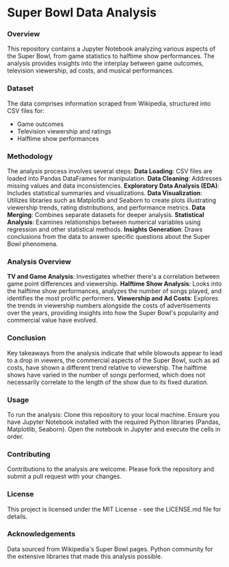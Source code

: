 # Super Bowl Data Analysis

### Overview
This repository contains a Jupyter Notebook analyzing various aspects of the Super Bowl, from game statistics to halftime show performances. The analysis provides insights into the interplay between game outcomes, television viewership, ad costs, and musical performances.

### Dataset
The data comprises information scraped from Wikipedia, structured into CSV files for:
- Game outcomes
- Television viewership and ratings
- Halftime show performances

### Methodology
The analysis process involves several steps:
**Data Loading**: CSV files are loaded into Pandas DataFrames for manipulation.
**Data Cleaning**: Addresses missing values and data inconsistencies.
**Exploratory Data Analysis (EDA)**: Includes statistical summaries and visualizations.
**Data Visualization**: Utilizes libraries such as Matplotlib and Seaborn to create plots illustrating viewership trends, rating distributions, and performance metrics.
**Data Merging**: Combines separate datasets for deeper analysis.
**Statistical Analysis**: Examines relationships between numerical variables using regression and other statistical methods.
**Insights Generation**: Draws conclusions from the data to answer specific questions about the Super Bowl phenomena.

### Analysis Overview
**TV and Game Analysis**: Investigates whether there's a correlation between game point differences and viewership.
**Halftime Show Analysis**: Looks into the halftime show performances, analyzes the number of songs played, and identifies the most prolific performers.
**Viewership and Ad Costs**: Explores the trends in viewership numbers alongside the costs of advertisements over the years, providing insights into how the Super Bowl's popularity and commercial value have evolved.

### Conclusion
Key takeaways from the analysis indicate that while blowouts appear to lead to a drop in viewers, the commercial aspects of the Super Bowl, such as ad costs, have shown a different trend relative to viewership. The halftime shows have varied in the number of songs performed, which does not necessarily correlate to the length of the show due to its fixed duration.

### Usage
To run the analysis:
Clone this repository to your local machine.
Ensure you have Jupyter Notebook installed with the required Python libraries (Pandas, Matplotlib, Seaborn).
Open the notebook in Jupyter and execute the cells in order.

### Contributing
Contributions to the analysis are welcome. Please fork the repository and submit a pull request with your changes.

### License
This project is licensed under the MIT License - see the LICENSE.md file for details.

### Acknowledgements
Data sourced from Wikipedia's Super Bowl pages.
Python community for the extensive libraries that made this analysis possible.

